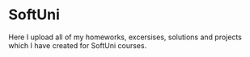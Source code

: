 # SoftUni
Here I upload all of my homeworks, excersises, solutions and projects which I have created for SoftUni courses.
